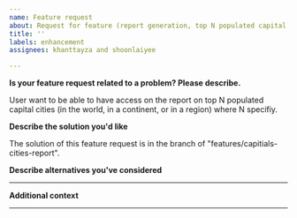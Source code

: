 ```yaml
---
name: Feature request
about: Request for feature (report generation, top N populated capital cities)
title: ''
labels: enhancement
assignees: khanttayza and shoonlaiyee

---
```


**Is your feature request related to a problem? Please describe.**

User want to be able to have access on the report on top N populated capital cities (in the world, in a continent, or in a region) where N specifiy. 

**Describe the solution you'd like**

The solution of this feature request is in the branch of "features/capitials-cities-report".

**Describe alternatives you've considered**

---

**Additional context**

---
